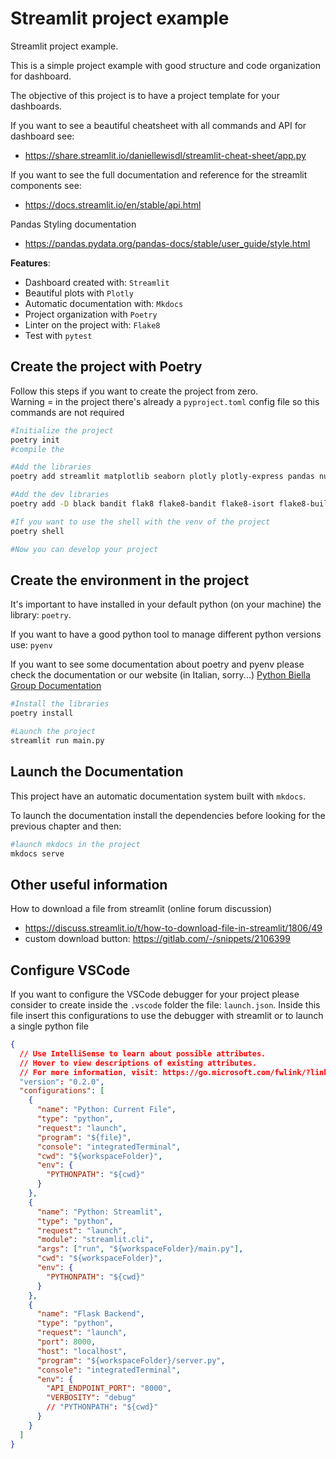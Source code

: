 # Streamlit project example

Streamlit project example.

This is a simple project example with good structure and code organization for dashboard.

The objective of this project is to have a project template for your dashboards.

If you want to see a beautiful cheatsheet with all commands and API for dashboard see:
- https://share.streamlit.io/daniellewisdl/streamlit-cheat-sheet/app.py

If you want to see the full documentation and reference for the streamlit components see:
- https://docs.streamlit.io/en/stable/api.html

Pandas Styling documentation 
- https://pandas.pydata.org/pandas-docs/stable/user_guide/style.html

**Features**:
- Dashboard created with: `Streamlit`
- Beautiful plots with `Plotly`
- Automatic documentation with: `Mkdocs`
- Project organization with `Poetry`
- Linter on the project with: `Flake8`
- Test with `pytest`

## Create the project with Poetry

Follow this steps if you want to create the project from zero.  
Warning = in the project there's already a `pyproject.toml` config file so this commands are not required

```bash
#Initialize the project
poetry init
#compile the 

#Add the libraries
poetry add streamlit matplotlib seaborn plotly plotly-express pandas numpy pytest mkdocs mkdocs-macros-plugin mkdocs-material mkdocstrings mkdocs-autorefs mkdocs-simple-plugin mkdocs-jupyter PyYAML SQLAlchemy

#Add the dev libraries
poetry add -D black bandit flak8 flake8-bandit flake8-isort flake8-builtins

#If you want to use the shell with the venv of the project
poetry shell

#Now you can develop your project
```

## Create the environment in the project

It's important to have installed in your default python (on your machine) the library: `poetry`.

If you want to have a good python tool to manage different python versions use: `pyenv`

If you want to see some documentation about poetry and pyenv please check the documentation or our website (in Italian, sorry...) [Python Biella Group Documentation](https://pythonbiellagroup.github.io/ModernPythonDevelopment)

```bash
#Install the libraries
poetry install

#Launch the project
streamlit run main.py

```

## Launch the Documentation

This project have an automatic documentation system built with `mkdocs`.

To launch the documentation install the dependencies before looking for the previous chapter and then:
```bash
#launch mkdocs in the project
mkdocs serve

```


## Other useful information

How to download a file from streamlit (online forum discussion)
- https://discuss.streamlit.io/t/how-to-download-file-in-streamlit/1806/49
- custom download button: https://gitlab.com/-/snippets/2106399


## Configure VSCode
If you want to configure the VSCode debugger for your project please consider to create inside the `.vscode` folder the file: `launch.json`.
Inside this file insert this configurations to use the debugger with streamlit or to launch a single python file
```json
{
  // Use IntelliSense to learn about possible attributes.
  // Hover to view descriptions of existing attributes.
  // For more information, visit: https://go.microsoft.com/fwlink/?linkid=830387
  "version": "0.2.0",
  "configurations": [
    {
      "name": "Python: Current File",
      "type": "python",
      "request": "launch",
      "program": "${file}",
      "console": "integratedTerminal",
      "cwd": "${workspaceFolder}",
      "env": {
        "PYTHONPATH": "${cwd}"
      }
    },
    {
      "name": "Python: Streamlit",
      "type": "python",
      "request": "launch",
      "module": "streamlit.cli",
      "args": ["run", "${workspaceFolder}/main.py"],
      "cwd": "${workspaceFolder}",
      "env": {
        "PYTHONPATH": "${cwd}"
      }
    },
    {
      "name": "Flask Backend",
      "type": "python",
      "request": "launch",
      "port": 8000,
      "host": "localhost",
      "program": "${workspaceFolder}/server.py",
      "console": "integratedTerminal",
      "env": {
        "API_ENDPOINT_PORT": "8000",
        "VERBOSITY": "debug"
        // "PYTHONPATH": "${cwd}"
      }
    }
  ]
}

```